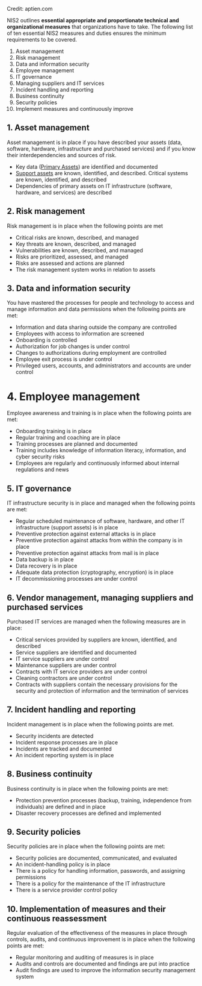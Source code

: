 Credit: aptien.com

NIS2 outlines **essential appropriate and proportionate technical and organizational measures** that organizations have to take. The following list of ten essential NIS2 measures and duties ensures the minimum requirements to be covered.

1. Asset management
2. Risk management
3. Data and information security
4. Employee management
5. IT governance
6. Managing suppliers and IT services
7. Incident handling and reporting
8. Business continuity
9. Security policies
10. Implement measures and continuously improve

## 1. Asset management

Asset
 management is in place if you have described your assets (data, 
software, hardware, infrastructure and purchased services) and if you 
know their interdependencies and sources of risk.

- Key data ([Primary Assets](https://aptien.com/en/kb/articles/what-are-primary-information-assets)) are identified and documented
- [Support assets](https://aptien.com/en/kb/articles/what-are-supporting-assets) are known, identified, and described. Critical systems are known, identified, and described
- Dependencies of primary assets on IT infrastructure (software, hardware, and services) are described

## 2. Risk management

Risk management is in place when the following points are met

- Critical risks are known, described, and managed
- Key threats are known, described, and managed
- Vulnerabilities are known, described, and managed
- Risks are prioritized, assessed, and managed
- Risks are assessed and actions are planned
- The risk management system works in relation to assets

## 3. Data and information security

You
 have mastered the processes for people and technology to access and 
manage information and data permissions when the following points are 
met:

- Information and data sharing outside the company are controlled
- Employees with access to information are screened
- Onboarding is controlled
- Authorization for job changes is under control
- Changes to authorizations during employment are controlled
- Employee exit process is under control
- Privileged users, accounts, and administrators and accounts are under control

# 4. Employee management

Employee awareness and training is in place when the following points are met:

- Onboarding training is in place
- Regular training and coaching are in place
- Training processes are planned and documented
- Training includes knowledge of information literacy, information, and cyber security risks
- Employees are regularly and continuously informed about internal regulations and news

## 5. IT governance

IT infrastructure security is in place and managed when the following points are met:

- Regular scheduled maintenance of software, hardware, and other IT infrastructure (support assets) is in place
- Preventive protection against external attacks is in place
- Preventive protection against attacks from within the company is in place
- Preventive protection against attacks from mail is in place
- Data backup is in place
- Data recovery is in place
- Adequate data protection (cryptography, encryption) is in place
- IT decommissioning processes are under control

## 6. Vendor management, managing suppliers and purchased services

Purchased IT services are managed when the following measures are in place:

- Critical services provided by suppliers are known, identified, and described
- Service suppliers are identified and documented
- IT service suppliers are under control
- Maintenance suppliers are under control
- Contracts with IT service providers are under control
- Cleaning contractors are under control
- Contracts with suppliers contain the necessary provisions for the security and
protection of information and the termination of services

## 7. Incident handling and reporting

Incident management is in place when the following points are met.

- Security incidents are detected
- Incident response processes are in place
- Incidents are tracked and documented
- An incident reporting system is in place

## 8. Business continuity

Business continuity is in place when the following points are met:

- Protection prevention processes (backup, training, independence from individuals) are defined and in place
- Disaster recovery processes are defined and implemented

## 9. Security policies

Security policies are in place when the following points are met:

- Security policies are documented, communicated, and evaluated
- An incident-handling policy is in place
- There is a policy for handling information, passwords, and assigning permissions
- There is a policy for the maintenance of the IT infrastructure
- There is a service provider control policy

## 10. Implementation of measures and their continuous reassessment

Regular
 evaluation of the effectiveness of the measures in place through 
controls, audits, and continuous improvement is in place when the 
following points are met:

- Regular monitoring and auditing of measures is in place
- Audits and controls are documented and findings are put into practice
- Audit findings are used to improve the information security management system
